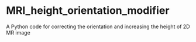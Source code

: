# MRI_height_orientation_modifier
A Python code for correcting the orientation and increasing the height of 2D MR image
